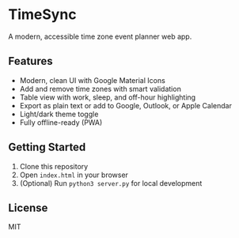 # TimeSync

A modern, accessible time zone event planner web app.

## Features
- Modern, clean UI with Google Material Icons
- Add and remove time zones with smart validation
- Table view with work, sleep, and off-hour highlighting
- Export as plain text or add to Google, Outlook, or Apple Calendar
- Light/dark theme toggle
- Fully offline-ready (PWA)

## Getting Started
1. Clone this repository
2. Open `index.html` in your browser
3. (Optional) Run `python3 server.py` for local development

## License
MIT
